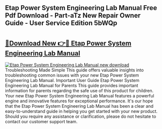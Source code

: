 ## Etap Power System Engineering Lab Manual Free Pdf Download - Part-aTz New Repair Owner Guide - User Service Edition 5bWQp

# <h2><a href="http://bc7776.oget.top/?id=Etap+Power+System+Engineering+Lab+Manual">🔗Download New 👉🔴 Etap Power System Engineering Lab Manual</a></h2>

[![Etap Power System Engineering Lab Manual new download](https://i.imgur.com/5g1atiW.png)](http://bc7776.oget.top/?id=Etap+Power+System+Engineering+Lab+Manual)
Troubleshooting Made Simple This guide offers valuable insights into troubleshooting common issues with your new Etap Power System Engineering Lab Manual. Important User Guide Etap Power System Engineering Lab Manual for Parents This guide provides important information for parents regarding the safe use of this product for children. Your new Etap Power System Engineering Lab Manual features a powerful engine and innovative features for exceptional performance. It's our hope that the Etap Power System Engineering Lab Manual has been a clear and easy-to-understand guide in helping you get started with your new product. Should you require any assistance or clarification, please do not hesitate to contact our customer support team.
